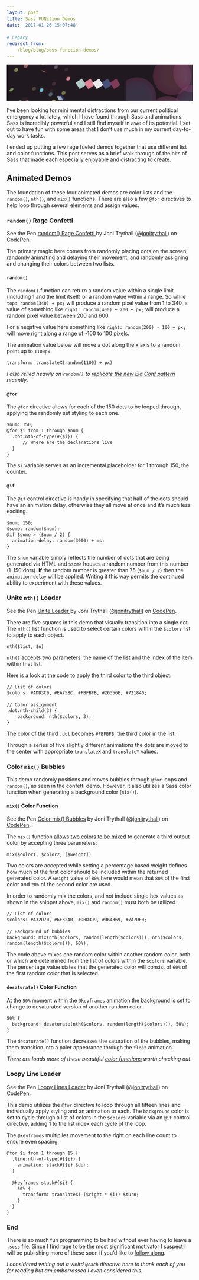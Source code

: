 ```yaml
---
layout: post
title: Sass FUNction Demos
date: '2017-01-26 15:07:48'

# Legacy
redirect_from:
    /blog/blog/sass-function-demos/
---
```


![Preview of three Sass demos](/content/2017/01/preview.png)

I’ve been looking for mini mental distractions from our current political emergency a lot lately, which I have found through Sass and animations. Sass is incredibly powerful and I still find myself in awe of its potential. I set out to have fun with some areas that I don’t use much in my current day-to-day work tasks.

I ended up putting a few rage fueled demos together that use different list and color functions. This post serves as a brief walk through of the bits of Sass that made each especially enjoyable and distracting to create.  

## Animated Demos
The foundation of these four animated demos are color lists and the `random()`, `nth()`, and `mix()` functions. There are also a few `@for` directives to help loop through several elements and assign values.

### `random()` Rage Confetti

<p data-height="300" data-theme-id="11708" data-slug-hash="jywwMY" data-default-tab="result" data-user="jonitrythall" data-embed-version="2" data-pen-title="random() Rage Confetti " class="codepen">See the Pen <a href="http://codepen.io/jonitrythall/pen/jywwMY/">random() Rage Confetti </a> by Joni Trythall  (<a href="http://codepen.io/jonitrythall">@jonitrythall</a>) on <a href="http://codepen.io">CodePen</a>.</p>
<script async src="https://production-assets.codepen.io/assets/embed/ei.js"></script>

The primary magic here comes from randomly placing dots on the screen, randomly animating and delaying their movement, and randomly assigning and changing their colors between two lists.  

#### `random()`
The `random()` function can return a random value within a single limit (including 1 and the limit itself) or a random value within a range. So while `top: random(340) + px;` will produce a random pixel value from 1 to 340, a value of something like `right: random(400) + 200 + px;` will produce a random pixel value between 200 and 600.

For a negative value here something like `right: random(200) - 100 + px;` will move right along a range of -100 to 100 pixels.

The animation value below will move a dot along the x axis to a random point up to `1100px`.

    transform: translateX(random(1100) + px)

*I also relied heavily on `random()` to [replicate the new Ela Conf pattern](http://codepen.io/jonitrythall/pen/QdKZBz) recently*.

#### `@for`
The `@for` directive allows for each of the 150 dots to be looped through, applying the randomly set styling to each one.

    $num: 150;
    @for $i from 1 through $num {
      .dot:nth-of-type(#{$i}) {
          // Where are the declarations live
      }
    }

The `$i` variable serves as an incremental placeholder for 1 through 150, the counter.

#### `@if`
The `@if` control directive is handy in specifying that half of the dots should have an animation delay, otherwise they all move at once and it’s much less exciting.

    $num: 150;
    $some: random($num);
    @if $some > ($num / 2) {
      animation-delay: random(3000) + ms;
    }

The `$num` variable simply reflects the number of dots that are being generated via HTML and `$some` houses a random number from this number (1-150 dots). **If** the random number is greater than 75 (`$num / 2`) then the `animation-delay` will be applied. Writing it this way permits the continued ability to experiment with these values.

### Unite `nth()` Loader

<p data-height="300" data-theme-id="11708" data-slug-hash="JEJxGO" data-default-tab="result" data-user="jonitrythall" data-embed-version="2" data-pen-title="Unite Loader " class="codepen">See the Pen <a href="http://codepen.io/jonitrythall/pen/JEJxGO/">Unite Loader </a> by Joni Trythall  (<a href="http://codepen.io/jonitrythall">@jonitrythall</a>) on <a href="http://codepen.io">CodePen</a>.</p>
<script async src="https://production-assets.codepen.io/assets/embed/ei.js"></script>

There are five squares in this demo that visually transition into a single dot. The `nth()` list function is used to select certain colors within the `$colors` list to apply to each object.

    nth($list, $n)

`nth()` accepts two parameters: the name of the list and the index of the item within that list.

Here is a look at the code to apply the third color to the third object:

    // List of colors
    $colors: #ADD3C9, #EA758C, #FBFBFB, #26356E, #721840;

    // Color assignment
    .dot:nth-child(3) {
        background: nth($colors, 3);
    }

The color of the third `.dot` becomes `#FBFBFB`, the third color in the list.

Through a series of five slightly different animations the dots are moved to the center with appropriate `translateX` and `translateY` values.

### Color `mix()` Bubbles
This demo randomly positions and moves bubbles through `@for` loops and `random()`, as seen in the confetti demo. However, it also utilizes a Sass color function when generating a background color (`mix()`).

#### `mix()` Color Function

<p data-height="300" data-theme-id="11708" data-slug-hash="OWjLGV" data-default-tab="result" data-user="jonitrythall" data-embed-version="2" data-pen-title="Color mix() Bubbles" class="codepen">See the Pen <a href="http://codepen.io/jonitrythall/pen/OWjLGV/">Color mix() Bubbles</a> by Joni Trythall  (<a href="http://codepen.io/jonitrythall">@jonitrythall</a>) on <a href="http://codepen.io">CodePen</a>.</p>
<script async src="https://production-assets.codepen.io/assets/embed/ei.js"></script>

The `mix()` function [allows two colors to be mixed](http://sass-lang.com/documentation/Sass/Script/Functions.html#mix-instance_method) to generate a third output color by accepting three parameters:  

    mix($color1, $color2, [$weight])

Two colors are accepted while setting a percentage based weight defines how much of the first color should be included within the returned generated color. A `weight` value of `80%` here would mean that `80%` of the first color and `20%` of the second color are used.  

In order to randomly mix the colors, and not include single hex values as shown in the snippet above, `mix()` and `random()` must both be utilized.

    // List of colors    
    $colors: #A32D70, #6E32A0, #DBD3D9, #D64369, #7A7DE0;

    // Background of bubbles
    background: mix(nth($colors, random(length($colors))), nth($colors, random(length($colors))), 60%);

The code above mixes one random color within another random color, both or which are determined from the list of colors within the `$colors` variable. The percentage value states that the generated color will consist of `60%` of the first random color that is selected.  

#### `desaturate()` Color Function
At the `50%` moment within the `@keyframes` animation the background is set to change to desaturated version of another random color.

    50% {
      background: desaturate(nth($colors, random(length($colors))), 50%);
    }

The `desaturate()` function decreases the saturation of the bubbles, making them transition into a paler appearance through the `float` animation.

*There are loads more of these beautiful [color functions](http://sass-lang.com/documentation/Sass/Script/Functions.html) worth checking out*.

### Loopy Line Loader

<p data-height="300" data-theme-id="11708" data-slug-hash="ffacffea62e68c18a603ae1699f32641" data-default-tab="result" data-user="jonitrythall" data-embed-version="2" data-pen-title="Loopy Lines Loader" class="codepen">See the Pen <a href="http://codepen.io/jonitrythall/pen/ffacffea62e68c18a603ae1699f32641/">Loopy Lines Loader</a> by Joni Trythall  (<a href="http://codepen.io/jonitrythall">@jonitrythall</a>) on <a href="http://codepen.io">CodePen</a>.</p>
<script async src="https://production-assets.codepen.io/assets/embed/ei.js"></script>

This demo utilizes the `@for` directive to loop through all fifteen lines and individually apply styling and an animation to each. The `background` color is set to cycle through a list of colors in the `$colors` variable via an `@if` control directive, adding 1 to the list index each cycle of the loop.

The `@keyframes` multiplies movement to the right on each line count to ensure even spacing:

    @for $i from 1 through 15 {
      .line:nth-of-type(#{$i}) {
        animation: stack#{$i} $dur;
      }

      @keyframes stack#{$i} {
        50% {
          transform: translateX(-($right * $i)) $turn;     
        }
      }
    }

### End
There is so much fun programming to be had without ever having to leave a `.scss` file. Since I find rage to be the most significant motivator I suspect I will be publishing more of these soon if you’d like to [follow along](http://codepen.io/jonitrythall/).

*I considered writing out a weird `@each` directive here to thank each of you for reading but am embarrassed I even considered this.*
